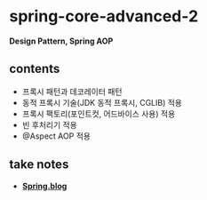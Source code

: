 # spring-core-advanced-2
<b>Design Pattern, Spring AOP</b>
## contents
- 프록시 패턴과 데코레이터 패턴
- 동적 프록시 기술(JDK 동적 프록시, CGLIB) 적용
- 프록시 팩토리(포인트컷, 어드바이스 사용) 적용
- 빈 후처리기 적용
- @Aspect AOP 적용
## take notes
- <b><a href="https://everlasting-cello-2b6.notion.site/Spring-69743c647ffe44d794dea5084120100c">Spring.blog</a></br>
